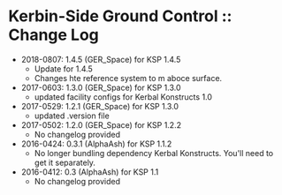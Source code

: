 # Kerbin-Side Ground Control :: Change Log

* 2018-0807: 1.4.5 (GER_Space) for KSP 1.4.5
	+ Update for 1.4.5
	+ Changes hte reference system to m aboce surface.
* 2017-0603: 1.3.0 (GER_Space) for KSP 1.3.0
	+ updated facility configs for Kerbal Konstructs 1.0
* 2017-0529: 1.2.1 (GER_Space) for KSP 1.3.0
	+ updated .version file
* 2017-0502: 1.2.0 (GER_Space) for KSP 1.2.2
	+ No changelog provided
* 2016-0424: 0.3.1 (AlphaAsh) for KSP 1.1.2
	+ No longer bundling dependency Kerbal Konstructs. You'll need to get it separately.
* 2016-0412: 0.3 (AlphaAsh) for KSP 1.1
	+ No changelog provided
